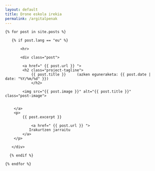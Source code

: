 ```yaml
---
layout: default
title: Drone eskola irekia
permalink: /argitalpenak
---
```


<div class="posts-list">

    {% for post in site.posts %}

       {% if post.lang == "eu" %}

           <hr>

    	   <div class="post">

    	   	<a href=" {{ post.url }} ">
		   	<h2 class="project-tagline">
		        {{ post.title }}     (azken eguneraketa: {{ post.date | date: "%Y/%m/%d" }})
	      		</h2>
			
			<img src="{{ post.image }}" alt="{{ post.title }}" class="post-image">


	  	</a>
	  	<p>
			{{ post.excerpt }}

	    	   	<a href=" {{ post.url }} ">
			   Irakurtzen jarraitu
			</a>
	  	</p>

	   </div>

      {% endif %}

    {% endfor %}

</div>